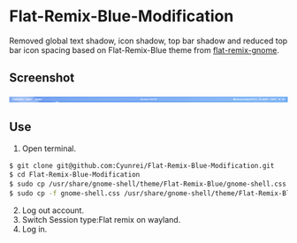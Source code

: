 # Flat-Remix-Blue-Modification
Removed global text shadow, icon shadow, top bar shadow and reduced top bar icon spacing based on Flat-Remix-Blue theme from [flat-remix-gnome](https://github.com/daniruiz/flat-remix-gnome).  
## Screenshot
![screenshot](https://raw.githubusercontent.com/Cyunrei/Flat-Remix-Blue-Modification/master/screenshot.png)
## Use
1. Open terminal.
```bash
$ git clone git@github.com:Cyunrei/Flat-Remix-Blue-Modification.git
$ cd Flat-Remix-Blue-Modification
$ sudo cp /usr/share/gnome-shell/theme/Flat-Remix-Blue/gnome-shell.css /usr/share/gnome-shell/theme/Flat-Remix-Blue/gnome-shell.css.bak
$ sudo cp -f gnome-shell.css /usr/share/gnome-shell/theme/Flat-Remix-Blue/
```
2. Log out account.
3. Switch Session type:Flat remix on wayland.
4. Log in.